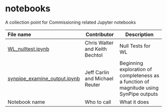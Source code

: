 # notebooks
A collection point for Commissioning related Jupyter notebooks




|File name     | Contributor     |Description      | 
|:--------------|-----------------|------------------|
| [WL_nulltest.ipynb](WL_nulltest.ipynb) | Chris Walter and Keith Bechtol | Null Tests for WL |
| [synpipe_examine_output.ipynb](synpipe_examine_output.ipynb) | Jeff Carlin and Michael Reuter | Beginning exploration of completeness as a function of magnitude using SynPipe outputs |
| Notebook name | Who to call | What it does |

